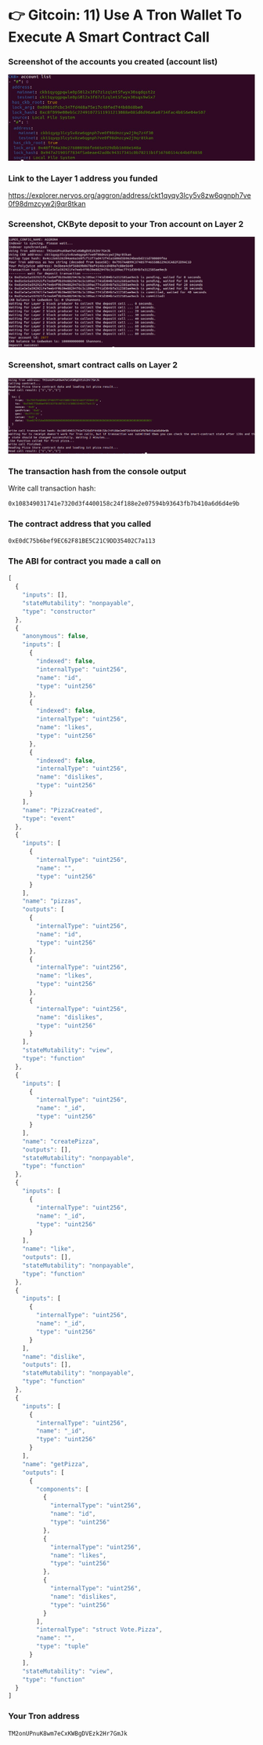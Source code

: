 # 👉 Gitcoin: 11) Use A Tron Wallet To Execute A Smart Contract Call

### Screenshot of the accounts you created (account list)

<img src="https://github.com/homerosland/nervos-gitcoin-hack/blob/master/task11/img1.jpg">

### Link to the Layer 1 address you funded

https://explorer.nervos.org/aggron/address/ckt1qyqy3lcy5v8zw6qgnph7ve0f98dmzcyw2j9qr8tkan

### Screenshot, CKByte deposit to your Tron account on Layer 2

<img src="https://github.com/homerosland/nervos-gitcoin-hack/blob/master/task11/img2.png">

### Screenshot, smart contract calls on Layer 2

<img src="https://github.com/homerosland/nervos-gitcoin-hack/blob/master/task11/img3.png">

### The transaction hash from the console output 

Write call transaction hash:
```bash
0x108349031741e7320d3f4400158c24f188e2e07594b93643fb7b410a6d6d4e9b
```

### The contract address that you called

```bash
0xE0dC75b6bef9EC62F81BE5C21C9DD35402C7a113
```

### The ABI for contract you made a call on

```javascript
[
  {
    "inputs": [],
    "stateMutability": "nonpayable",
    "type": "constructor"
  },
  {
    "anonymous": false,
    "inputs": [
      {
        "indexed": false,
        "internalType": "uint256",
        "name": "id",
        "type": "uint256"
      },
      {
        "indexed": false,
        "internalType": "uint256",
        "name": "likes",
        "type": "uint256"
      },
      {
        "indexed": false,
        "internalType": "uint256",
        "name": "dislikes",
        "type": "uint256"
      }
    ],
    "name": "PizzaCreated",
    "type": "event"
  },
  {
    "inputs": [
      {
        "internalType": "uint256",
        "name": "",
        "type": "uint256"
      }
    ],
    "name": "pizzas",
    "outputs": [
      {
        "internalType": "uint256",
        "name": "id",
        "type": "uint256"
      },
      {
        "internalType": "uint256",
        "name": "likes",
        "type": "uint256"
      },
      {
        "internalType": "uint256",
        "name": "dislikes",
        "type": "uint256"
      }
    ],
    "stateMutability": "view",
    "type": "function"
  },
  {
    "inputs": [
      {
        "internalType": "uint256",
        "name": "_id",
        "type": "uint256"
      }
    ],
    "name": "createPizza",
    "outputs": [],
    "stateMutability": "nonpayable",
    "type": "function"
  },
  {
    "inputs": [
      {
        "internalType": "uint256",
        "name": "_id",
        "type": "uint256"
      }
    ],
    "name": "like",
    "outputs": [],
    "stateMutability": "nonpayable",
    "type": "function"
  },
  {
    "inputs": [
      {
        "internalType": "uint256",
        "name": "_id",
        "type": "uint256"
      }
    ],
    "name": "dislike",
    "outputs": [],
    "stateMutability": "nonpayable",
    "type": "function"
  },
  {
    "inputs": [
      {
        "internalType": "uint256",
        "name": "_id",
        "type": "uint256"
      }
    ],
    "name": "getPizza",
    "outputs": [
      {
        "components": [
          {
            "internalType": "uint256",
            "name": "id",
            "type": "uint256"
          },
          {
            "internalType": "uint256",
            "name": "likes",
            "type": "uint256"
          },
          {
            "internalType": "uint256",
            "name": "dislikes",
            "type": "uint256"
          }
        ],
        "internalType": "struct Vote.Pizza",
        "name": "",
        "type": "tuple"
      }
    ],
    "stateMutability": "view",
    "type": "function"
  }
]
```

### Your Tron address

```bash
TM2onUPnuK8wm7eCxKWBgDVEzk2Hr7GmJk
```
